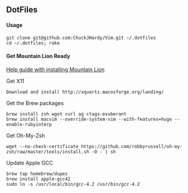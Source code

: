 ## DotFiles
    
#### Usage

    git clone git@github.com:ChuckJHardy/Vim.git ~/.dotfiles
    cd ~/.dotfiles; rake

#### Get Mountain Lion Ready

[Help guide with installing Mountain Lion](http://robots.thoughtbot.com/post/27985816073/the-hitchhikers-guide-to-riding-a-mountain-lion)

Get X11

    Download and install http://xquartz.macosforge.org/landing/
    
Get the Brew packages

    brew install zsh wget curl ag ctags-exuberant
    brew install macvim --override-system-vim --with-features=huge --enable-rubyinterp
    
Get Oh-My-Zsh

    wget --no-check-certificate https://github.com/robbyrussell/oh-my-zsh/raw/master/tools/install.sh -O - | sh
    
Update Apple GCC

    brew tap homebrew/dupes
    brew install apple-gcc42
    sudo ln -s /usr/local/bin/gcc-4.2 /usr/bin/gcc-4.2
